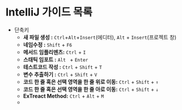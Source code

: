 # IntelliJ 가이드 목록
- 단축키
  - **새 파일 생성 :**    `Ctrl`+`Alt`+`Insert`(에디터), `Alt` + `Insert`(프로젝트 창)
  - **네임수정 :** `Shift` + `F6`
  - **메서드 임플리멘츠:** `Ctrl` + `I`
  - **스태틱 임포트 :** `Alt ` + `Enter`
  - **테스트코드 작성 :**  `Ctrl` + `Shift` + `T`
  - **변수 추출하기 :** `Ctrl` + `Shift` + `V` 
  - **코드 한 줄 혹은 선택 영역을 한 줄 위로 이동:** `Ctrl` + `Shift` + `↑`
  - **코드 한 줄 혹은 선택 영역을 한 줄 아로 이동:** `Ctrl` + `Shift` + `↓`
  - **ExTreact Method:** `Ctrl` + `Alt` + `M`
  - 
